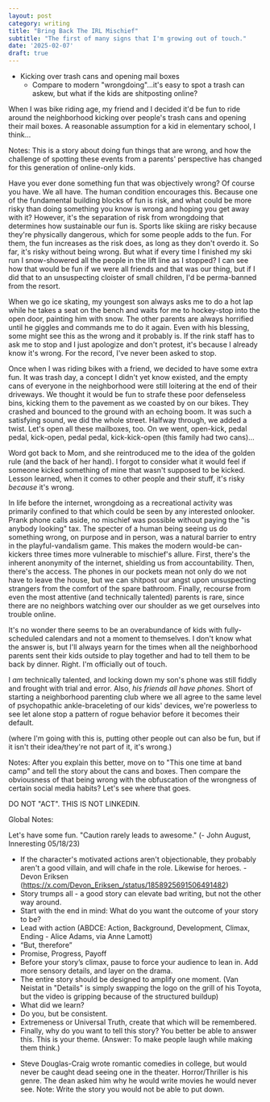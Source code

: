 ```yaml
---
layout: post
category: writing
title: "Bring Back The IRL Mischief"
subtitle: "The first of many signs that I'm growing out of touch."
date: '2025-02-07'
draft: true
---
```


- Kicking over trash cans and opening mail boxes
    - Compare to modern "wrongdoing"...it's easy to spot a trash can askew, but what if the kids are shitposting online?

When I was bike riding age, my friend and I decided it'd be fun to ride around the neighborhood kicking over people's trash cans and opening their mail boxes. A reasonable assumption for a kid in elementary school, I think...

Notes: This is a story about doing fun things that are wrong, and how the challenge of spotting these events from a parents' perspective has changed for this generation of online-only kids.


Have you ever done something fun that was objectively wrong? Of course you have. We all have. The human condition encourages this. Because one of the fundamental building blocks of fun is risk, and what could be more risky than doing something you know is wrong and hoping you get away with it? However, it's the separation of risk from wrongdoing that determines how sustainable our fun is. Sports like skiing are risky because they're physically dangerous, which for some people adds to the fun. For them, the fun increases as the risk does, as long as they don't overdo it. So far, it's risky without being wrong. But what if every time I finished my ski run I snow-showered all the people in the lift line as I stopped? I can see how that would be fun if we were all friends and that was our thing, but if I did that to an unsuspecting cloister of small children, I'd be perma-banned from the resort. 

When we go ice skating, my youngest son always asks me to do a hot lap while he takes a seat on the bench and waits for me to hockey-stop into the open door, painting him with snow. The other parents are always horrified until he giggles and commands me to do it again. Even with his blessing, some might see this as the wrong and it probably is. If the rink staff has to ask me to stop and I just apologize and don't protest, it's because I already know it's wrong. For the record, I've never been asked to stop.

Once when I was riding bikes with a friend, we decided to have some extra fun. It was trash day, a concept I didn't yet know existed, and the empty cans of everyone in the neighborhood were still loitering at the end of their driveways. We thought it would be fun to strafe these poor defenseless bins, kicking them to the pavement as we coasted by on our bikes. They crashed and bounced to the ground with an echoing boom. It was such a satisfying sound, we did the whole street. Halfway through, we added a twist. Let's open all these mailboxes, too. On we went, open-kick, pedal pedal, kick-open, pedal pedal, kick-kick-open (this family had two cans)...

Word got back to Mom, and she reintroduced me to the idea of the golden rule (and the back of her hand). I forgot to consider what it would feel if someone kicked something of mine that wasn't supposed to be kicked. Lesson learned, when it comes to other people and their stuff, it's risky _because_ it's wrong.

In life before the internet, wrongdoing as a recreational activity was primarily confined to that which could be seen by any interested onlooker. Prank phone calls aside, no mischief was possible without paying the "is anybody looking" tax. The specter of a human being seeing us do something wrong, on purpose and in person, was a natural barrier to entry in the playful-vandalism game. This makes the modern would-be can-kickers three times more vulnerable to mischief's allure. First, there's the inherent anonymity of the internet, shielding us from accountability. Then, there's the access. The phones in our pockets mean not only do we not have to leave the house, but we can shitpost our angst upon unsuspecting strangers from the comfort of the spare bathroom. Finally, recourse from even the most attentive (and technically talented) parents is rare, since there are no neighbors watching over our shoulder as we get ourselves into trouble online.

It's no wonder there seems to be an overabundance of kids with fully-scheduled calendars and not a moment to themselves. I don't know what the answer is, but I'll always yearn for the times when all the neighborhood parents sent their kids outside to play together and had to tell them to be back by dinner. Right. I'm officially out of touch.




I _am_ technically talented, and locking down my son's phone was still fiddly and frought with trial and error. Also, _his friends all have phones_. Short of starting a neighborhood parenting club where we all agree to the same level of psychopathic ankle-braceleting of our kids' devices, we're powerless to see let alone stop a pattern of rogue behavior before it becomes their default.







(where I'm going with this is, putting other people out can also be fun, but if it isn't their idea/they're not part of it, it's wrong.) 



Notes: After you explain this better, move on to "This one time at band camp" and tell the story about the cans and boxes. Then compare the obviousness of that being wrong with the obfuscation of the wrongness of certain social media habits? Let's see where that goes.



DO NOT "ACT". THIS IS NOT LINKEDIN.

Global Notes:

Let's have some fun. "Caution rarely leads to awesome." (- John August, Inneresting 05/18/23)

- If the character's motivated actions aren't objectionable, they probably aren't a good villain, and will chafe in the role. Likewise for heroes. -Devon Eriksen (https://x.com/Devon_Eriksen_/status/1858925691506491482)
- Story trumps all - a good story can elevate bad writing, but not the other way around.
- Start with the end in mind: What do you want the outcome of your story to be?
- Lead with action (ABDCE: Action, Background, Development, Climax, Ending - Alice Adams, via Anne Lamott)
- “But, therefore”
- Promise, Progress, Payoff
- Before your story’s climax, pause to force your audience to lean in. Add more sensory details, and layer on the drama.
- The entire story should be designed to amplify one moment. (Van Neistat in "Details" is simply swapping the logo on the grill of his Toyota, but the video is gripping because of the structured buildup)
- What did we learn?
- Do you, but be consistent.
- Extremeness or Universal Truth, create that which will be remembered.
- Finally, why do you want to tell this story? You better be able to answer this. This is your theme. (Answer: To make people laugh while making them think.)

<!-- Candidate note -->
- Steve Douglas-Craig wrote romantic comedies in college, but would never be caught dead seeing one in the theater. Horror/Thriller is his genre. The dean asked him why he would write movies he would never see. Note: Write the story you would not be able to put down.